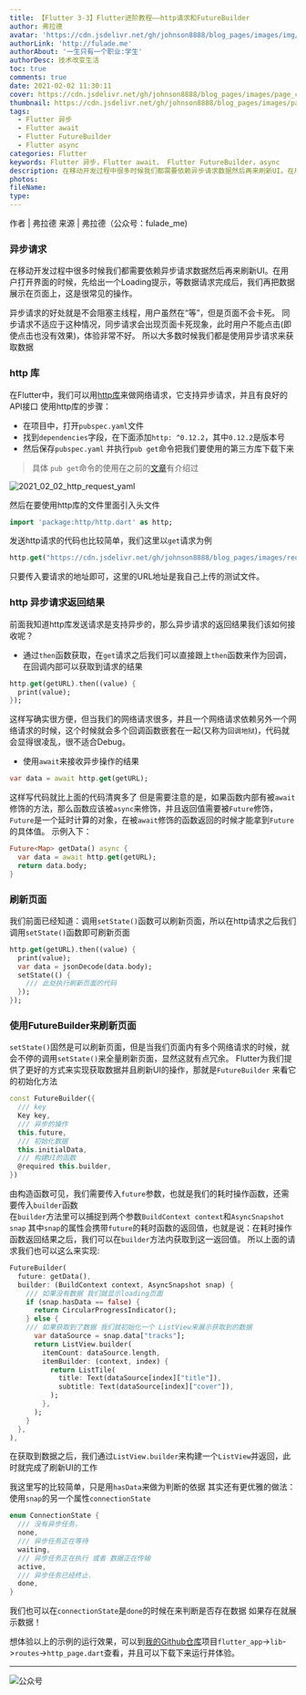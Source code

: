 ```yaml
---
title: 【Flutter 3-3】Flutter进阶教程——http请求和FutureBuilder
author: 弗拉德
avatar: 'https://cdn.jsdelivr.net/gh/johnson8888/blog_pages/images/img/avatar.jpg'
authorLink: 'http://fulade.me'
authorAbout: '一生只有一个职业:学生'
authorDesc: 技术改变生活
toc: true
comments: true
date: 2021-02-02 11:30:11
cover: https://cdn.jsdelivr.net/gh/johnson8888/blog_pages/images/page_conver_flutter_blue.jpeg
thumbnail: https://cdn.jsdelivr.net/gh/johnson8888/blog_pages/images/page_conver_flutter_blue.jpeg
tags:
  - Flutter 异步
  - Flutter await
  - Flutter FutureBuilder
  - Flutter async
categories: Flutter
keywords: Flutter 异步，Flutter await， Flutter FutureBuilder，async
description: 在移动开发过程中很多时候我们都需要依赖异步请求数据然后再来刷新UI。在用户打开界面的时候，先给出一个Loading提示，等数据请求完成后，我们再把数据展示在页面上，这是很常见的操作。
photos:
fileName:
type:
---
```


作者 | 弗拉德
来源 | 弗拉德（公众号：fulade_me)

### 异步请求
在移动开发过程中很多时候我们都需要依赖异步请求数据然后再来刷新UI。在用户打开界面的时候，先给出一个Loading提示，等数据请求完成后，我们再把数据展示在页面上，这是很常见的操作。  

异步请求的好处就是不会阻塞主线程，用户虽然在“等”，但是页面不会卡死。
同步请求不适应于这种情况，同步请求会出现页面卡死现象，此时用户不能点击(即使点击也没有效果)，体验非常不好。
所以大多数时候我们都是使用异步请求来获取数据

### http 库
在Flutter中，我们可以用[http库](https://pub.dev/packages/http)来做网络请求，它支持异步请求，并且有良好的API接口
使用http库的步骤：
- 在项目中，打开`pubspec.yaml`文件
- 找到`dependencies`字段，在下面添加`http: ^0.12.2`，其中`0.12.2`是版本号
- 然后保存`pubspec.yaml` 并执行`pub get`命令把我们要使用的第三方库下载下来  

> 具体 `pub get`命令的使用在之前的[文章](http://fulade.me/dart-pub-command-1-15.html)有介绍过 

![2021_02_02_http_request_yaml](https://cdn.jsdelivr.net/gh/johnson8888/blog_pages/images/2021_02_02_http_request_yaml.jpg)

然后在要使用http库的文件里面引入头文件
``` dart
import 'package:http/http.dart' as http;
```
发送http请求的代码也比较简单，我们这里以`get`请求为例
``` dart
http.get("https://cdn.jsdelivr.net/gh/johnson8888/blog_pages/images/request_demo_test.json");
```
只要传入要请求的地址即可，这里的URL地址是我自己上传的测试文件。

### http 异步请求返回结果
前面我知道http库发送请求是支持异步的，那么异步请求的返回结果我们该如何接收呢？
- 通过`then`函数获取，在`get`请求之后我们可以直接跟上`then`函数来作为回调，在回调内部可以获取到请求的结果
``` dart
http.get(getURL).then((value) {
  print(value);
});
```
这样写确实很方便，但当我们的网络请求很多，并且一个网络请求依赖另外一个网络请求的时候，这个时候就会多个回调函数嵌套在一起(又称为`回调地狱`)，代码就会显得很凌乱，很不适合Debug。
- 使用`await`来接收异步操作的结果
``` dart
var data = await http.get(getURL);
```
这样写代码就比上面的代码清爽多了
但是需要注意的是，如果函数内部有被`await`修饰的方法，那么函数应该被`async`来修饰，并且返回值需要被`Future`修饰，`Future`是一个延时计算的对象，在被`await`修饰的函数返回的时候才能拿到`Future`的具体值。
示例入下：
``` dart
Future<Map> getData() async {
  var data = await http.get(getURL);
  return data.body; 
}
```

### 刷新页面
我们前面已经知道：调用`setState()`函数可以刷新页面，所以在http请求之后我们调用`setState()`函数即可刷新页面
``` dart
http.get(getURL).then((value) {
  print(value);
  var data = jsonDecode(data.body);
  setState(() {
    /// 此处执行刷新页面的代码
  });
});
```

### 使用FutureBuilder来刷新页面
`setState()`固然是可以刷新页面，但是当我们页面内有多个网络请求的时候，就会不停的调用`setState()`来全量刷新页面，显然这就有点冗余。
Flutter为我们提供了更好的方式来实现获取数据并且刷新UI的操作，那就是`FutureBuilder`
来看它的初始化方法
``` dart
const FutureBuilder({
  /// key
  Key key,
  /// 异步的操作
  this.future,
  /// 初始化数据
  this.initialData,
  /// 构建UI的函数
  @required this.builder,
}) 
```
由构造函数可见，我们需要传入`future`参数，也就是我们的耗时操作函数，还需要传入`builder`函数   
在`builder`方法里可以捕捉到两个参数`BuildContext context`和`AsyncSnapshot snap`
其中`snap`的属性会携带`future`的耗时函数的返回值，也就是说：在耗时操作函数返回结果之后，我们可以在`builder`方法内获取到这一返回值。
所以上面的请求我们也可以这么来实现:
``` dart
FutureBuilder(
  future: getData(),
  builder: (BuildContext context, AsyncSnapshot snap) {
    /// 如果没有数据 我们就显示loading页面
    if (snap.hasData == false) {
      return CircularProgressIndicator();
    } else {
    /// 如果获取到了数据 我们就初始化一个 ListView来展示获取到的数据
      var dataSource = snap.data["tracks"];
      return ListView.builder(
        itemCount: dataSource.length,
        itemBuilder: (context, index) {
          return ListTile(
            title: Text(dataSource[index]["title"]),
            subtitle: Text(dataSource[index]["cover"]),
          );
        },
      );
    }
  },
),
```
在获取到数据之后，我们通过`ListView.builder`来构建一个`ListView`并返回，此时就完成了刷新UI的工作

我这里写的比较简单，只是用`hasData`来做为判断的依据
其实还有更优雅的做法：使用`snap`的另一个属性`connectionState`
``` dart
enum ConnectionState {
  /// 没有异步任务，
  none,
  /// 异步任务正在等待
  waiting,
  /// 异步任务正在执行 或者 数据正在传输
  active,
  /// 异步任务已经终止.
  done,
}
```
我们也可以在`connectionState`是`done`的时候在来判断是否存在数据
如果存在就展示数据！




想体验以上的示例的运行效果，可以到[我的Github仓库](https://github.com/Johnson8888/learn_flutter)项目`flutter_app`->`lib`->`routes`->`http_page.dart`查看，并且可以下载下来运行并体验。

***
![公众号](https://cdn.jsdelivr.net/gh/johnson8888/blog_pages/images/page_footer.jpg)

